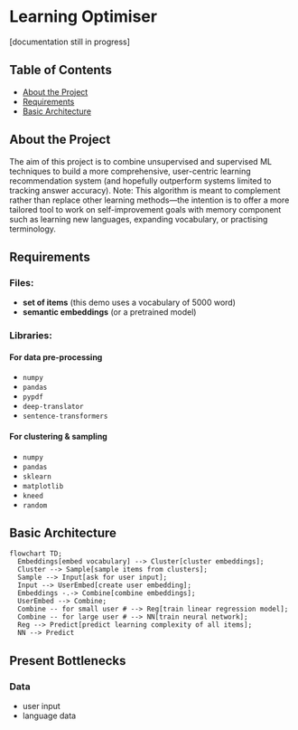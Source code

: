 # Learning Optimiser

[documentation still in progress]

## Table of Contents
- [About the Project](about)
- [Requirements](reqs)
- [Basic Architecture](architecture)

## About the Project <a name="about"></a>

The aim of this project is to combine unsupervised and supervised ML techniques to build a more comprehensive, user-centric learning recommendation system (and hopefully outperform systems limited to tracking answer accuracy). Note: This algorithm is meant to complement rather than replace other learning methods—the intention is to offer a more tailored tool to work on self-improvement goals with memory component such as learning new languages, expanding vocabulary, or practising terminology. 

## Requirements <a name="reqs"></a>

### Files:

- **set of items** (this demo uses a vocabulary of 5000 word)
- **semantic embeddings** (or a pretrained model)

### Libraries:

#### For data pre-processing
- `numpy`
- `pandas`
- `pypdf` 
- `deep-translator`
- `sentence-transformers`

#### For clustering & sampling
- `numpy`
- `pandas`
- `sklearn`
- `matplotlib`
- `kneed`
- `random`


## Basic Architecture <a name="architecture"></a>

```mermaid
flowchart TD;
  Embeddings[embed vocabulary] --> Cluster[cluster embeddings];
  Cluster --> Sample[sample items from clusters];
  Sample --> Input[ask for user input];
  Input --> UserEmbed[create user embedding];
  Embeddings -.-> Combine[combine embeddings];
  UserEmbed --> Combine;
  Combine -- for small user # --> Reg[train linear regression model];
  Combine -- for large user # --> NN[train neural network];
  Reg --> Predict[predict learning complexity of all items];
  NN --> Predict
```

## Present Bottlenecks

### Data
- user input
- language data
